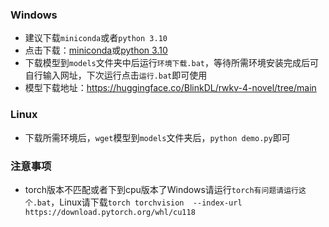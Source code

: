 ### Windows

- 建议下载`miniconda`或者`python 3.10`
- 点击下载：[miniconda](https://repo.anaconda.com/miniconda/Miniconda3-latest-Windows-x86_64.exe)或[python 3.10](https://www.python.org/ftp/python/3.10.10/python-3.10.10-amd64.exe)
- 下载模型到`models`文件夹中后运行`环境下载.bat`，等待所需环境安装完成后可自行输入网址，下次运行点击`运行.bat`即可使用
- 模型下载地址：https://huggingface.co/BlinkDL/rwkv-4-novel/tree/main


### Linux

- 下载所需环境后，`wget`模型到`models`文件夹后，`python demo.py`即可



### 注意事项

- torch版本不匹配或者下到cpu版本了Windows请运行`torch有问题请运行这个.bat`，Linux请下载`torch torchvision  --index-url https://download.pytorch.org/whl/cu118`